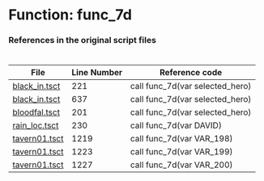# Function: func_7d
### References in the original script files

#

| File | Line Number | Reference code |
| --- | --- | --- |
| [black_in.tsct](../../../out/black_in.tsct#L221) | 221 | call func_7d(var selected_hero) |
| [black_in.tsct](../../../out/black_in.tsct#L637) | 637 | call func_7d(var selected_hero) |
| [bloodfal.tsct](../../../out/bloodfal.tsct#L201) | 201 | call func_7d(var selected_hero) |
| [rain_loc.tsct](../../../out/rain_loc.tsct#L230) | 230 | call func_7d(var DAVID) |
| [tavern01.tsct](../../../out/tavern01.tsct#L1219) | 1219 | call func_7d(var VAR_198) |
| [tavern01.tsct](../../../out/tavern01.tsct#L1223) | 1223 | call func_7d(var VAR_199) |
| [tavern01.tsct](../../../out/tavern01.tsct#L1227) | 1227 | call func_7d(var VAR_200) |
